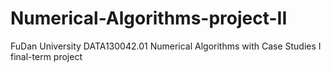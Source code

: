 # Numerical-Algorithms-project-II
FuDan University DATA130042.01 Numerical Algorithms with Case Studies I final-term project
